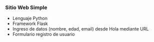 
### Sitio Web Simple

* Lenguaje Python
* Framework Flask
* Ingreso de datos (nombre, edad, email) desde Hola mediante URL
* Formulario registro de usuario